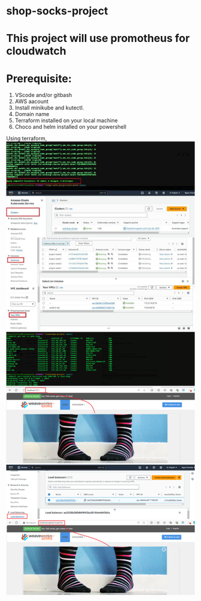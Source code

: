 # shop-socks-project
# This project will use promotheus for cloudwatch

# Prerequisite:
1.  VScode and/or gitbash
2.  AWS aacount
3.  Install minikube and kutectl.
4.  Domain name
5.  Terraform installed on your local machine
6.  Choco and helm installed on your powershell


Using terraform, 
![Deployed Resources](./images/sucessfully%20deployed.jpeg)
![Port-forwarding](./images/port-forwarding.png)
![localhost](./images/1st%20image.png)
![load balancer](./images/load%20balancer.png)
![DNS mapped](./images/2nd%20image.png)